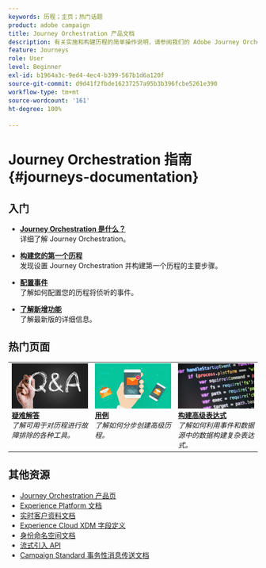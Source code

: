 ```yaml
---
keywords: 历程；主页；热门话题
product: adobe campaign
title: Journey Orchestration 产品文档
description: 有关实施和构建历程的简单操作说明，请参阅我们的 Adobe Journey Orchestration 指南。
feature: Journeys
role: User
level: Beginner
exl-id: b1964a3c-9ed4-4ec4-b399-567b1d6a120f
source-git-commit: d9d41f2fbde16237257a95b3b396fcbe5261e390
workflow-type: tm+mt
source-wordcount: '161'
ht-degree: 100%

---
```


# Journey Orchestration 指南 {#journeys-documentation}

<!--![](using/assets/do-not-localize/bannerjourney.png) -->

## 入门

* **[Journey Orchestration 是什么？](using/about/about-journey-orchestration.md)**<br/>
详细了解 Journey Orchestration。

* **[构建您的第一个历程](using/about/get-started.md)**<br/>
发现设置 Journey Orchestration 并构建第一个历程的主要步骤。

* **[配置事件](using/event/about-events.md#section_tbk_5qt_pgb)**<br/>
了解如何配置您的历程将侦听的事件。

* **[了解新增功能](using/release-notes/release-notes.md)**<br/>
了解最新版的详细信息。

## 热门页面

<table style="table-layout:fixed">
<tr>
    <td valign="top">
        <a href="using/about/troubleshooting.md">
       <img alt="开发者" src="using/assets/do-not-localize/FAQ.png" />
       </a>
    <div>
    <a href="using/about/troubleshooting.md"><strong>疑难解答</strong></a>
    </div>
    <em>了解可用于对历程进行故障排除的各种工具。</em>
    <br>
  </td>
  <td valign="top">
    <a href="using/usecase/building-the-journey.md">
      <img alt="构建" src="using/assets/do-not-localize/design.png"/>
    </a>
    <div>
    <a href="using/usecase/building-the-journey.md"><strong>用例</strong></a>
    </div>
    <em>了解如何分步创建高级历程。</em>
    <br>
  </td>
  <td valign="top">
    <a href="using/expression/expressionadvanced.md">
      <img alt="条件" src="using/assets/do-not-localize/dev.png"/>
    </a>
    <div>
    <a href="using/expression/expressionadvanced.md"><strong>构建高级表达式</strong></a>
    </div>
    <em>了解如何利用事件和数据源中的数据构建复杂表达式。</em>
    <br>
  </td>
</tr>
</table>

## 其他资源

* [Journey Orchestration 产品页](https://www.adobe.com/cn/experience-platform/journey-orchestration.html)
* [Experience Platform 文档](https://www.adobe.com/cn/experience-platform/documentation-and-developer-resources.html)
* [实时客户资料文档](https://experienceleague.adobe.com/docs/experience-platform/profile/home.html?lang=zh-Hans)
* [Experience Cloud XDM 字段定义](https://experienceleague.adobe.com/docs/experience-platform/xdm/home.html?lang=zh-Hans)
* [身份命名空间文档](https://experienceleague.adobe.com/docs/experience-platform/sources/home.html?lang=zh-Hans)
* [流式引入 API](https://experienceleague.adobe.com/docs/experience-platform/ingestion/streaming/overview.html?lang=zh-Hans)
* [Campaign Standard 事务性消息传送文档](https://experienceleague.adobe.com/docs/campaign-standard/using/communication-channels/transactional-messaging/getting-started-with-transactional-msg.html?lang=zh-Hans)

